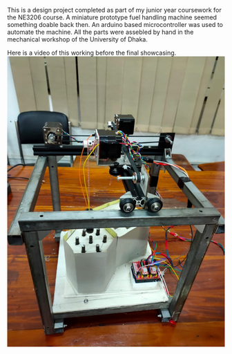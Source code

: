 This is a design project completed as part of my junior year coursework for the NE3206 course. A miniature prototype fuel handling machine seemed something doable back then.
An arduino based microcontroller was used to automate the machine. All the parts were assebled by hand in the mechanical workshop of the University of Dhaka.

Here is a video of this working before the final showcasing.
[![Watch the video](https://github.com/not-fahim/mofes/blob/master/Final%20setup.jpg)](https://github.com/not-fahim/mofes/blob/master/Working.mp4)

